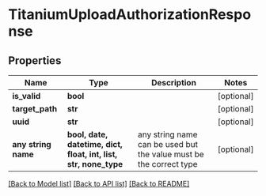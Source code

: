# TitaniumUploadAuthorizationResponse


## Properties
Name | Type | Description | Notes
------------ | ------------- | ------------- | -------------
**is_valid** | **bool** |  | [optional] 
**target_path** | **str** |  | [optional] 
**uuid** | **str** |  | [optional] 
**any string name** | **bool, date, datetime, dict, float, int, list, str, none_type** | any string name can be used but the value must be the correct type | [optional]

[[Back to Model list]](../README.md#documentation-for-models) [[Back to API list]](../README.md#documentation-for-api-endpoints) [[Back to README]](../README.md)


